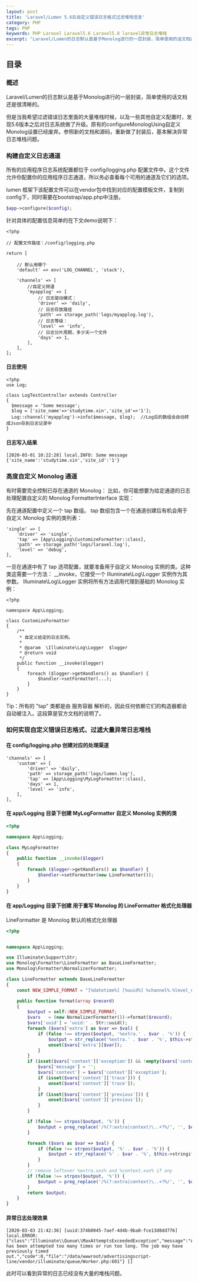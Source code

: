 ```yaml
---
layout: post
title: 'Laravel/Lumen 5.6后自定义错误日志格式过滤堆栈信息'
category: PHP
tags: PHP
keywords: PHP Laravel Laravel5.6 Laravel5.8 laravel异常日志堆栈
excerpt: "Laravel/Lumen的日志默认是基于Monolog进行的一层封装，简单使用的话文档还是很清晰的。但是当我希望过滤错误日志里面的大量堆栈时候，以及一些其他自定义配置时，发现5.6版本之后对日志系统做了升级。原有的configureMonologUsing自定义Monolog设置已经废弃。参照新的文档和源码，重新做了封装后，基本解决异常日志堆栈问题。"
---
```


## 目录
### 概述

Laravel/Lumen的日志默认是基于Monolog进行的一层封装，简单使用的话文档还是很清晰的。

但是当我希望过滤错误日志里面的大量堆栈时候，以及一些其他自定义配置时，发现5.6版本之后对日志系统做了升级。原有的configureMonologUsing自定义Monolog设置已经废弃。参照新的文档和源码，重新做了封装后，基本解决异常日志堆栈问题。

### 构建自定义日志通道
所有的应用程序日志系统配置都位于 config/logging.php 配置文件中。这个文件允许你配置你的应用程序日志通道，所以务必查看每个可用的通道及它们的选项。

lumen 框架下该配置文件可以在vendor包中找到对应的配置模板文件，复制到config下，同时需要在bootstrap/app.php中注册。

```php
$app->configure($config);
```

针对具体的配置信息简单的在下文demo说明下：

```
<?php

// 配置文件路径：/config/logging.php

return [

    // 默认用哪个
    'default' => env('LOG_CHANNEL', 'stack'),

    'channels' => [
        //自定义频道
        'myapplog' => [
            // 日志驱动模式：
            'driver' => 'daily',                           
            // 日志存放路径
            'path' => storage_path('logs/myapplog.log'),
            // 日志等级：
            'level' => 'info',
            // 日志分片周期，多少天一个文件
            'days' => 1,
        ],
    ],
];
```

#### 日志使用
```
<?php
use Log;

class LogTestController extends Controller
{
  $message = 'Some message';
  $log = ['site_name'=>'studytime.xin','site_id'=>'1']; 
  Log::channel('myapplog')->info($message, $log);  //Log后的数组会自动转成Json存到日志记录中
}
```

#### 日志写入结果
```
[2020-03-01 10:22:28] local.INFO: Some message {'site_name':'studytime.xin','site_id':'1'}
```

### 高度自定义 Monolog 通道
有时需要完全控制已存在通道的 Monolog： 比如，你可能想要为给定通道的日志处理配置自定义的 Monolog FormatterInterface 实现：

先在通道配置中定义一个 tap 数组。 tap 数组包含一个在通道创建后有机会用于自定义 Monolog 实例的类列表：
```
'single' => [
    'driver' => 'single',
    'tap' => [App\Logging\CustomizeFormatter::class],
    'path' => storage_path('logs/laravel.log'),
    'level' => 'debug',
],
```

一旦在通道中有了 tap 选项配置，就要准备用于自定义 Monolog 实例的类。这种类这需要一个方法： __invoke，它接受一个 Illuminate\Log\Logger 实例作为其参数。 Illuminate\Log\Logger 实例将所有方法调用代理到基础的 Monolog 实例：
```
<?php

namespace App\Logging;

class CustomizeFormatter
{
    /**
     * 自定义给定的日志实例。
     *
     * @param  \Illuminate\Log\Logger  $logger
     * @return void
     */
    public function __invoke($logger)
    {
        foreach ($logger->getHandlers() as $handler) {
            $handler->setFormatter(...);
        }
    }
}
```
Tip：所有的 "tap" 类都是由 服务容器 解析的，因此任何依赖它们的构造器都会自动被注入。这段算是官方文档的说明了。


### 如何实现自定义错误日志格式、过滤大量异常日志堆栈 

#### 在 config/logging.php 创建对应的处理渠道
```
'channels' => [
    'custom' => [
        'driver' => 'daily',
        'path' => storage_path('logs/lumen.log'),
        'tap' => [App\Logging\MyLogFormatter::class],
        'days' => 1,
        'level' => 'info', 
    ],
],
```

#### 在 app/Logging 目录下创建 MyLogFormatter 自定义 Monolog 实例的类

```php
<?php

namespace App\Logging;

class MyLogFormatter
{
    public function __invoke($logger)
    {
        foreach ($logger->getHandlers() as $handler) {
            $handler->setFormatter(new LineFormatter());
        }
    }
}
```

#### 在 app/Logging 目录下创建 用于重写 Monolog 的 LineFormatter 格式化处理器
LineFormatter 是 Monolog 默认的格式化处理器

```php
<?php


namespace App\Logging;

use Illuminate\Support\Str;
use Monolog\Formatter\LineFormatter as BaseLineFormatter;
use Monolog\Formatter\NormalizerFormatter;

class LineFormatter extends BaseLineFormatter
{
    const NEW_SIMPLE_FORMAT = "[%datetime%] [%uuid%] %channel%.%level_name%: %message% %context% %extra%\n";

    public function format(array $record)
    {
        $output = self::NEW_SIMPLE_FORMAT;
        $vars   = (new NormalizerFormatter())->format($record);
        $vars['uuid'] = 'uuid:' . Str::uuid();
        foreach ($vars['extra'] as $var => $val) {
            if (false !== strpos($output, '%extra.' . $var . '%')) {
                $output = str_replace('%extra.' . $var . '%', $this->stringify($val), $output);
                unset($vars['extra'][$var]);
            }
        }
        if (isset($vars['context']['exception']) && !empty($vars['context']['exception'])) {
            $vars['message'] = '';
            $vars['context'] = $vars['context']['exception'];
            if (isset($vars['context']['trace'])) {
                unset($vars['context']['trace']);
            }
            if (isset($vars['context']['previous'])) {
                unset($vars['context']['previous']);
            }
        }

        if (false !== strpos($output, '%')) {
            $output = preg_replace('/%(?:extra|context)\..+?%/', '', $output);
        }

        foreach ($vars as $var => $val) {
            if (false !== strpos($output, '%' . $var . '%')) {
                $output = str_replace('%' . $var . '%', $this->stringify($val), $output);
            }
        }
        // remove leftover %extra.xxx% and %context.xxx% if any
        if (false !== strpos($output, '%')) {
            $output = preg_replace('/%(?:extra|context)\..+?%/', '', $output);
        }
        return $output;
    }
}
```

#### 异常日志处理效果
```
[2020-03-03 21:42:36] [uuid:374b0045-7aef-4d4b-9ba0-fce13d8dd776] local.ERROR:  {"class":"Illuminate\\Queue\\MaxAttemptsExceededException","message":"App\\Jobs\\DownloadReportDataJob has been attempted too many times or run too long. The job may have previously timed out.","code":0,"file":"/data/wwwroot/advertisingscript-line/vendor/illuminate/queue/Worker.php:601"} []
```
此时可以看到异常的日志已经没有大量的堆栈问题。



